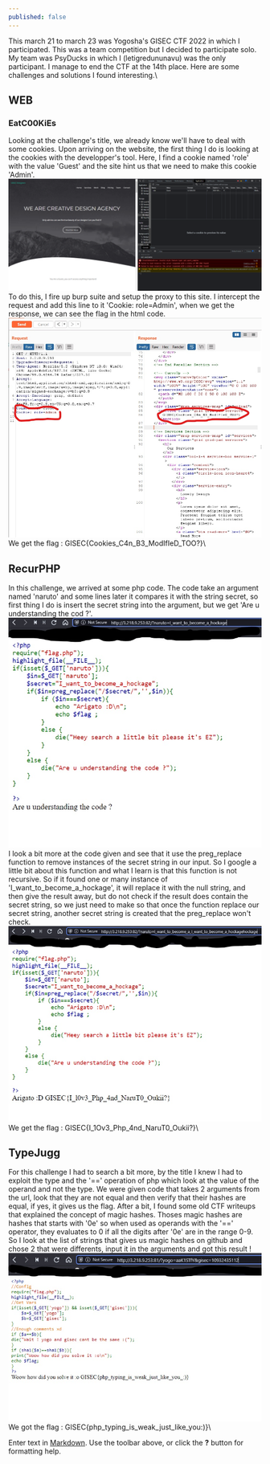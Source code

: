 ```yaml
---
published: false
---
```

This march 21 to march 23 was Yogosha's GISEC CTF 2022 in which I participated. This was a team competition but I decided to participate solo. My team was PsyDucks in which I (letigredununavu) was the only participant. I manage to end the CTF at the 14th place. Here are some challenges and solutions I found interesting.\ 

## WEB

### EatC00KiEs

Looking at the challenge's title, we already know we'll have to deal with some cookies. Upon arriving on the website, the first thing I do is looking at the cookies with the developper's tool. Here, I find a cookie named 'role' with the value 'Guest' and the site hint us that we need to make this cookie 'Admin'.\
![cookie1](/images/cookie2.png)\
To do this, I fire up burp suite and setup the proxy to this site. I intercept the request and add this line to it 'Cookie: role=Admin', when we get the response, we can see the flag in the html code.\
![cookie2](/images/Inkedcookies.jpg)\
We get the flag : GISEC{Cookies_C4n_B3_ModIfIeD_TOO?}\

## RecurPHP

In this challenge, we arrived at some php code. The code take an argument named 'naruto' and some lines later it compares it with the string secret, so first thing I do is insert the secret string into the argument, but we get 'Are u understanding the cod ?'.\
![php1](/images/Inkedphp1.jpg)\
I look a bit more at the code given and see that it use the preg_replace function to remove instances of the secret string in our input. So I google a little bit about this function and what I learn is that this function is not recursive. So if it found one or many instance of 'I_want_to_become_a_hockage', it will replace it with the null string, and then give the result away, but do not check if the result does contain the secret string, so we just need to make so that once the function replace our secret string, another secret string is created that the preg_replace won't check.\
![php2](/images/Inkedphp3.jpg)\
We get the flag : GISEC{I_1Ov3_Php_4nd_NaruT0_Oukii?}\

## TypeJugg

For this challenge I had to search a bit more, by the title I knew I had to exploit the type and the '==' operation of php which look at the value of the operand and not the type. We were given code that takes 2 arguments from the url, look that they are not equal and then verify that their hashes are equal, if yes, it gives us the flag. After a bit, I found some old CTF writeups that explained the concept of magic hashes. Thoses magic hashes are hashes that starts with '0e' so when used as operands with the '==' operator, they evaluates to 0 if all the digits after '0e' are in the range 0-9. So I look at the list of strings that gives us magic hashes on github and chose 2 that were differents, input it in the arguments and got this result !\
![typeJugg](/images/InkedmagicHash.jpg)\
We got the flag : GISEC{php_typing_is_weak_just_like_you:)}\


Enter text in [Markdown](http://daringfireball.net/projects/markdown/). Use the toolbar above, or click the **?** button for formatting help.
